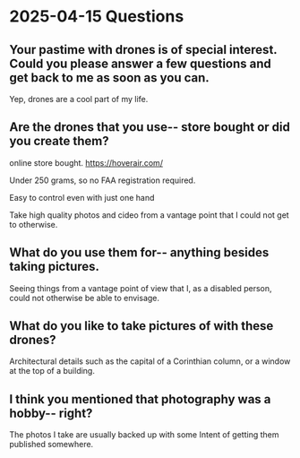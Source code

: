 # 2025-04-15 Questions


## Your pastime with drones is of special interest. Could you please answer a few questions and get back to me as soon as you can.

Yep, drones are a cool part of my life.

## Are the drones that you use-- store bought or did you create them?

online store bought. https://hoverair.com/

Under 250 grams, so no FAA registration required.

Easy to control even with just one hand

Take high quality photos and cideo from a vantage point that I could not get to otherwise.

## What do you use them for-- anything besides taking pictures.

Seeing things from a vantage point of view that I, as a disabled person, could not otherwise be able to envisage.

## What do you like to take pictures of with these drones?

Architectural details such as the capital of a Corinthian column, or a window at the top of a building.

## I think you mentioned that photography was a hobby-- right?

The photos I take are usually backed up with some Intent of getting them published somewhere.
